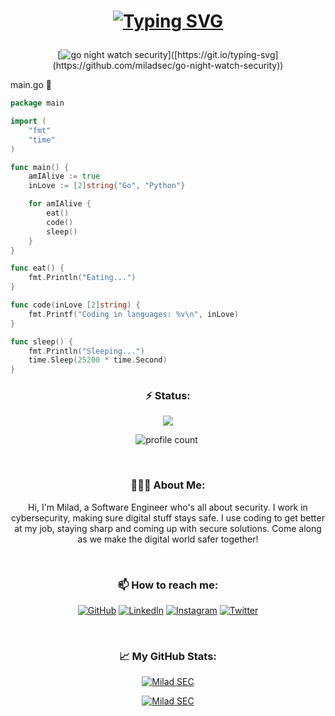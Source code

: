 
<h1 align="center">
	
[![Typing SVG](https://readme-typing-svg.demolab.com?font=Tektur&size=30&duration=1&pause=1000&color=8E44AD&vCenter=true&repeat=false&random=false&width=135&lines=Milad+SEC)](https://miladsec.com)

</h1>

<div align="center">

[![go night watch security](https://readme-typing-svg.demolab.com?font=Lemon&size=30&color=9B59B6&vCenter=true&repeat=false&random=false&width=500&lines=Go+Night+Watch+Security!)]([https://git.io/typing-svg](https://github.com/miladsec/go-night-watch-security))

</div>

main.go  🌱
```go
package main

import (
	"fmt"
	"time"
)

func main() {
	amIAlive := true
	inLove := [2]string{"Go", "Python"}

	for amIAlive {
		eat()
		code()
		sleep()
	}
}

func eat() {
	fmt.Println("Eating...")
}

func code(inLove [2]string) {
	fmt.Printf("Coding in languages: %v\n", inLove)
}

func sleep() {
	fmt.Println("Sleeping...")
	time.Sleep(25200 * time.Second)
}
```
<h3 align="center">⚡️ Status:</h3>
<div align="center">
	<img src="https://discord.c99.nl/widget/theme-1/512621943753539584.png" />
</div>
<div align="center">

![profile count](https://komarev.com/ghpvc/?username=miladsec&style=flat&color=red)&nbsp;

</div>
<br/>
<h3 align="center">👨🏻‍💻 About Me:</h3>
<p align="center">Hi, I'm Milad, a Software Engineer who's all about security. I work in cybersecurity, making sure digital stuff stays safe. I use coding to get better at my job, staying sharp and coming up with secure solutions. Come along as we make the digital world safer together!</p>
<br/>
<h3 align="center">📫 How to reach me:</h3>
<p align="center">
	<a href="https://github.com/miladsec"><img src="https://img.icons8.com/bubbles/50/000000/github.png" alt="GitHub"/></a>
	<a href="https://www.linkedin.com/in/miladsec"><img src="https://img.icons8.com/bubbles/50/000000/linkedin.png" alt="LinkedIn"/></a>
	<a href="https://www.instagram.com/miladsec"><img src="https://img.icons8.com/bubbles/50/000000/instagram.png" alt="Instagram"/></a>
	<a href="https://twitter.com/miladsec"><img src="https://img.icons8.com/bubbles/50/000000/twitter-circled.png" alt="Twitter"/></a>
</p>
<br/>
<h3 align="center"> &#x1f4c8; My GitHub Stats:</h3>

<div align="center">

[![Milad SEC](https://streak-stats.demolab.com?user=miladsec&theme=tokyonight)](https://github.com/miladsec)

[![Milad SEC](https://github-readme-activity-graph.vercel.app/graph?username=miladsec&theme=react)](https://github.com/miladsec)
 
</div>
